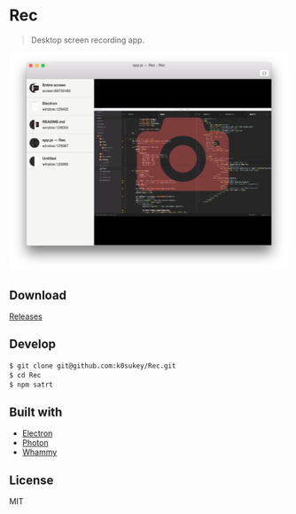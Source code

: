 # Rec

> Desktop screen recording app.

![capture](capture.png)


## Download

[Releases](https://github.com/k0sukey/Rec/releases)

## Develop

```sh
$ git clone git@github.com:k0sukey/Rec.git
$ cd Rec
$ npm satrt
```

## Built with

* [Electron](http://electron.atom.io)
* [Photon](http://photonkit.com)
* [Whammy](https://github.com/antimatter15/whammy)

## License

MIT